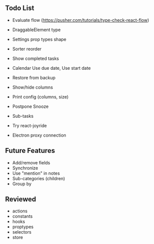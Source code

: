 ## Todo List

* Evaluate flow (https://pusher.com/tutorials/type-check-react-flow)
* DraggableElement type
* Settings prop types shape
* Sorter reorder
* Show completed tasks
* Calendar Use due date, Use start date
* Restore from backup
* Show/hide columns
* Print config (columns, size)

* Postpone Snooze
* Sub-tasks
* Try react-joyride
* Electron proxy connection

## Future Features

* Add/remove fields
* Synchronize
* Use "mention" in notes
* Sub-categories (children)
* Group by

## Reviewed

* actions
* constants
* hooks
* proptypes
* selectors
* store